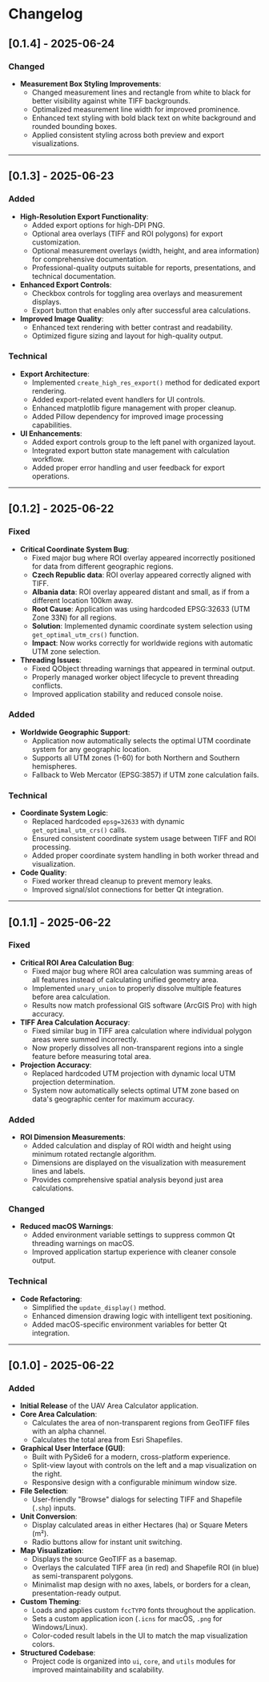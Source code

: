 # Changelog


## [0.1.4] - 2025-06-24

### Changed

-   **Measurement Box Styling Improvements**:
    -   Changed measurement lines and rectangle from white to black for better visibility against white TIFF backgrounds.
    -   Optimalized measurement line width for improved prominence.
    -   Enhanced text styling with bold black text on white background and rounded bounding boxes.
    -   Applied consistent styling across both preview and export visualizations.

---

## [0.1.3] - 2025-06-23

### Added

-   **High-Resolution Export Functionality**:
    -   Added export options for high-DPI PNG.
    -   Optional area overlays (TIFF and ROI polygons) for export customization.
    -   Optional measurement overlays (width, height, and area information) for comprehensive documentation.
    -   Professional-quality outputs suitable for reports, presentations, and technical documentation.
-   **Enhanced Export Controls**:
    -   Checkbox controls for toggling area overlays and measurement displays.
    -   Export button that enables only after successful area calculations.
-   **Improved Image Quality**:
    -   Enhanced text rendering with better contrast and readability.
    -   Optimized figure sizing and layout for high-quality output.

### Technical

-   **Export Architecture**:
    -   Implemented `create_high_res_export()` method for dedicated export rendering.
    -   Added export-related event handlers for UI controls.
    -   Enhanced matplotlib figure management with proper cleanup.
    -   Added Pillow dependency for improved image processing capabilities.
-   **UI Enhancements**:
    -   Added export controls group to the left panel with organized layout.
    -   Integrated export button state management with calculation workflow.
    -   Added proper error handling and user feedback for export operations.

---

## [0.1.2] - 2025-06-22

### Fixed

-   **Critical Coordinate System Bug**: 
    -   Fixed major bug where ROI overlay appeared incorrectly positioned for data from different geographic regions.
    -   **Czech Republic data**: ROI overlay appeared correctly aligned with TIFF.
    -   **Albania data**: ROI overlay appeared distant and small, as if from a different location 100km away.
    -   **Root Cause**: Application was using hardcoded EPSG:32633 (UTM Zone 33N) for all regions.
    -   **Solution**: Implemented dynamic coordinate system selection using `get_optimal_utm_crs()` function.
    -   **Impact**: Now works correctly for worldwide regions with automatic UTM zone selection.
-   **Threading Issues**: 
    -   Fixed QObject threading warnings that appeared in terminal output.
    -   Properly managed worker object lifecycle to prevent threading conflicts.
    -   Improved application stability and reduced console noise.

### Added

-   **Worldwide Geographic Support**: 
    -   Application now automatically selects the optimal UTM coordinate system for any geographic location.
    -   Supports all UTM zones (1-60) for both Northern and Southern hemispheres.
    -   Fallback to Web Mercator (EPSG:3857) if UTM zone calculation fails.

### Technical

-   **Coordinate System Logic**: 
    -   Replaced hardcoded `epsg=32633` with dynamic `get_optimal_utm_crs()` calls.
    -   Ensured consistent coordinate system usage between TIFF and ROI processing.
    -   Added proper coordinate system handling in both worker thread and visualization.
-   **Code Quality**: 
    -   Fixed worker thread cleanup to prevent memory leaks.
    -   Improved signal/slot connections for better Qt integration.

---

## [0.1.1] - 2025-06-22

### Fixed

-   **Critical ROI Area Calculation Bug**: 
    -   Fixed major bug where ROI area calculation was summing areas of all features instead of calculating unified geometry area.
    -   Implemented `unary_union` to properly dissolve multiple features before area calculation.
    -   Results now match professional GIS software (ArcGIS Pro) with high accuracy.
-   **TIFF Area Calculation Accuracy**: 
    -   Fixed similar bug in TIFF area calculation where individual polygon areas were summed incorrectly.
    -   Now properly dissolves all non-transparent regions into a single feature before measuring total area.
-   **Projection Accuracy**: 
    -   Replaced hardcoded UTM projection with dynamic local UTM projection determination.
    -   System now automatically selects optimal UTM zone based on data's geographic center for maximum accuracy.

### Added

-   **ROI Dimension Measurements**: 
    -   Added calculation and display of ROI width and height using minimum rotated rectangle algorithm.
    -   Dimensions are displayed on the visualization with measurement lines and labels.
    -   Provides comprehensive spatial analysis beyond just area calculations.

### Changed

-   **Reduced macOS Warnings**: 
    -   Added environment variable settings to suppress common Qt threading warnings on macOS.
    -   Improved application startup experience with cleaner console output.

### Technical

-   **Code Refactoring**: 
    -   Simplified the `update_display()` method.
    -   Enhanced dimension drawing logic with intelligent text positioning.
    -   Added macOS-specific environment variables for better Qt integration.

---

## [0.1.0] - 2025-06-22

### Added

-   **Initial Release** of the UAV Area Calculator application.
-   **Core Area Calculation**:
    -   Calculates the area of non-transparent regions from GeoTIFF files with an alpha channel.
    -   Calculates the total area from Esri Shapefiles.
-   **Graphical User Interface (GUI)**:
    -   Built with PySide6 for a modern, cross-platform experience.
    -   Split-view layout with controls on the left and a map visualization on the right.
    -   Responsive design with a configurable minimum window size.
-   **File Selection**:
    -   User-friendly "Browse" dialogs for selecting TIFF and Shapefile (`.shp`) inputs.
-   **Unit Conversion**:
    -   Display calculated areas in either Hectares (ha) or Square Meters (m²).
    -   Radio buttons allow for instant unit switching.
-   **Map Visualization**:
    -   Displays the source GeoTIFF as a basemap.
    -   Overlays the calculated TIFF area (in red) and Shapefile ROI (in blue) as semi-transparent polygons.
    -   Minimalist map design with no axes, labels, or borders for a clean, presentation-ready output.
-   **Custom Theming**:
    -   Loads and applies custom `fccTYPO` fonts throughout the application.
    -   Sets a custom application icon (`.icns` for macOS, `.png` for Windows/Linux).
    -   Color-coded result labels in the UI to match the map visualization colors.
-   **Structured Codebase**:
    -   Project code is organized into `ui`, `core`, and `utils` modules for improved maintainability and scalability. 